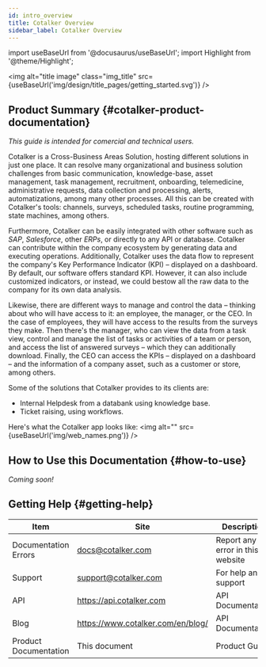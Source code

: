 ```yaml
---
id: intro_overview
title: Cotalker Overview
sidebar_label: Cotalker Overview
---
```

import useBaseUrl from '@docusaurus/useBaseUrl'; 
import Highlight from '@theme/Highlight';

<img alt="title image" class="img_title" src={useBaseUrl('img/design/title_pages/getting_started.svg')} />
<br/>

## Product Summary {#cotalker-product-documentation}

*This guide is intended for comercial and technical users.* 
  
Cotalker is a Cross-Business Areas Solution, hosting different solutions in just one place. It can resolve many organizational and business solution challenges from basic communication, knowledge-base, asset management, task management, recruitment, onboarding, telemedicine, administrative requests, data collection and processing, alerts, automatizations, among many other processes. All this can be created with Cotalker's tools: channels, surveys, scheduled tasks, routine programming, state machines, among others.

Furthermore, Cotalker can be easily integrated with other software such as *SAP*, *Salesforce*, other *ERPs*, or directly to any API or database. Cotalker can contribute within the company ecosystem by generating data and executing operations.
Additionally, Cotalker uses the data flow to represent the company's Key Performance Indicator (KPI) – displayed on a dashboard. By default, our software offers standard KPI. However, it can also include customized indicators, or instead, we could bestow all the raw data to the company for its own data analysis.

Likewise, there are different ways to manage and control the data – thinking about who will have access to it: an employee, the manager, or the CEO. In the case of employees, they will have access to the results from the surveys they make. Then there's the manager, who can view the data from a task view, control and manage the list of tasks or activities of a team or person, and access the list of answered surveys – which they can additionally download. Finally, the CEO can access the KPIs – displayed on a dashboard – and the information of a company asset, such as a customer or store, among others.
  
Some of the solutions that Cotalker provides to its clients are:
- Internal Helpdesk from a databank using knowledge base.
- Ticket raising, using workflows.
  
Here's what the Cotalker app looks like:
<img alt="" src={useBaseUrl('img/web_names.png')} />


<!--=
<Highlight text="Turquoise" color="rgb(26, 188, 156)"/>
<Highlight text="Green Sea" color="rgb(22, 160, 133)"/>

<Highlight text="Emerald" color="rgb(46, 204, 113)"/>
<Highlight text="Nephrtis" color="rgb(39, 174, 96)"/>

<Highlight text="Peter River" color="rgb(52, 152, 219)"/>
<Highlight text="Belize Hole" color="rgb(41, 128, 185)"/>

<Highlight text="Amethyst" color="rgb(155, 89, 182)"/>
<Highlight text="Wisteria" color="rgb(142, 68, 173)"/>

<Highlight text="Wet Asphalt" color="rgb(52, 73, 94)"/>
<Highlight text="Midnight Blue" color="rgb(44, 62, 80)"/>

<Highlight text="Sun Flower" color="rgb(241, 196, 15)"/>
<Highlight text="Orange" color="rgb(243, 156, 18)"/>

<Highlight text="Carrot" color="rgb(230, 126, 34)"/>
<Highlight text="Pumpkin" color="rgb(211, 84, 0)"/>

<Highlight text="Alizarin" color="rgb(231, 76, 60)"/>
<Highlight text="Pomegranate" color="rgb(192, 57, 43)"/>

<Highlight text="Clouds" color="rgb(236, 240, 241)"/>
<Highlight text="Silver" color="rgb(189, 195, 199)"/>

<Highlight text="Concrete" color="rgb(149, 165, 166)"/>
<Highlight text="Asbestos" color="rgb(127, 140, 141)"/>
-->

## How to Use this Documentation {#how-to-use}
_Coming soon!_

## Getting Help {#getting-help}

| Item | Site | Description | 
| -------- | --------- | ---------- |
| Documentation Errors    | <docs@cotalker.com>         | Report any error in this website |
| Support |  <support@cotalker.com> | For help and support
| API | https://api.cotalker.com | API Documentation
| Blog | https://www.cotalker.com/en/blog/ | API Documentation
| Product Documentation | This document | Product Guide